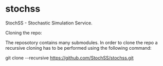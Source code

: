 stochss
=======

StochSS - Stochastic Simulation Service.  

Cloning the repo:

The reposotory contains many submodules. In order to clone the repo a recursive cloning has to be performed using
the following command:

git clone --recursive https://github.com/StochSS/stochss.git

